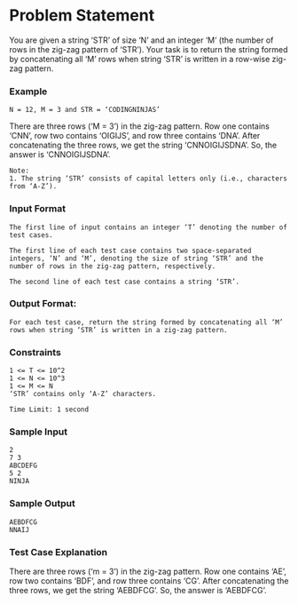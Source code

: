 # Problem Statement

You are given a string ‘STR’ of size ‘N’ and an integer ‘M’ (the number of rows in the zig-zag pattern of ‘STR’). Your task is to return the string formed by concatenating all ‘M’ rows when string ‘STR’ is written in a row-wise zig-zag pattern.

### Example
```
N = 12, M = 3 and STR = ‘CODINGNINJAS’
```

There are three rows (‘M = 3’) in the zig-zag pattern. Row one contains ‘CNN’, row two contains ‘OIGIJS’, and row three contains ‘DNA’. After concatenating the three rows, we get the string ‘CNNOIGIJSDNA’. So, the answer is ‘CNNOIGIJSDNA’.

```
Note:
1. The string ‘STR’ consists of capital letters only (i.e., characters from ‘A-Z’).
```

### Input Format
```
The first line of input contains an integer ‘T’ denoting the number of test cases.

The first line of each test case contains two space-separated integers, ‘N’ and ‘M’, denoting the size of string ‘STR’ and the number of rows in the zig-zag pattern, respectively.

The second line of each test case contains a string ‘STR’.
```

### Output Format:
```
For each test case, return the string formed by concatenating all ‘M’ rows when string ‘STR’ is written in a zig-zag pattern.
```

### Constraints 
```
1 <= T <= 10^2
1 <= N <= 10^3
1 <= M <= N
‘STR’ contains only ‘A-Z’ characters.

Time Limit: 1 second
```

### Sample Input
```
2
7 3
ABCDEFG
5 2
NINJA
```

### Sample Output
```
AEBDFCG
NNAIJ
```

### Test Case Explanation
There are three rows (‘m = 3’) in the zig-zag pattern. Row one contains ‘AE’, row two contains ‘BDF’, and row three contains ‘CG’. After concatenating the three rows, we get the string ‘AEBDFCG’. So, the answer is ‘AEBDFCG’.